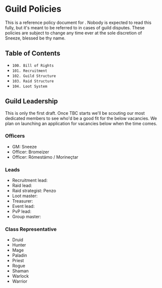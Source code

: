 # <Juicy> Guild Policies

This is a reference policy document for <Juicy>. Nobody is expected to read this fully, but it's meant to be referred to in cases of guild disputes. These policies are subject to change any time ever at the sole discretion of Sneeze, blessed be thy name.

## Table of Contents

* `100. Bill of Rights`
* `101. Recruitment`
* `102. Guild Structure`
* `103. Raid Structure`
* `104. Loot System`

## Guild Leadership

This is only the first draft. Once TBC starts we'll be scouting our most dedicated members to see who'd be a good fit for the below vacancies. We plan on launching an application for vacancies below when the time comes.

### Officers
- GM: Sneeze
- Officer: Bromeizer
- Officer: Rómestámo / Morineçtar

### Leads
- Recruitment lead:
- Raid lead:
- Raid strategist: Penzo
- Loot master:
- Treasurer:
- Event lead:
- PvP lead:
- Group master:

### Class Representative
- Druid
- Hunter
- Mage
- Paladin
- Priest
- Rogue
- Shaman
- Warlock
- Warrior